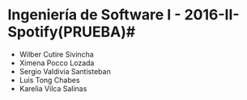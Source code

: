 
# Ingeniería de Software I - 2016-II-Spotify(PRUEBA)#

* Wilber Cutire Sivincha 
* Ximena Pocco Lozada
* Sergio Valdivia Santisteban
* Luis Tong Chabes
* Karelia Vilca Salinas